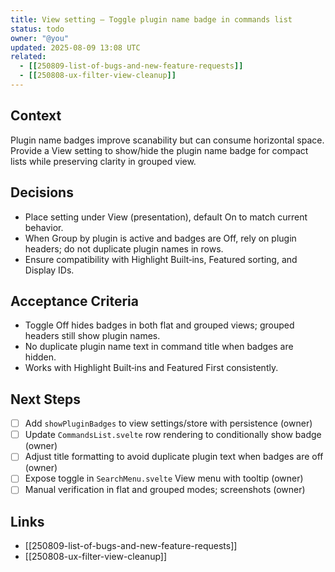 ```yaml
---
title: View setting — Toggle plugin name badge in commands list
status: todo
owner: "@you"
updated: 2025-08-09 13:08 UTC
related:
  - [[250809-list-of-bugs-and-new-feature-requests]]
  - [[250808-ux-filter-view-cleanup]]
---
```


## Context
Plugin name badges improve scanability but can consume horizontal space. Provide a View setting to show/hide the plugin name badge for compact lists while preserving clarity in grouped view.

## Decisions
- Place setting under View (presentation), default On to match current behavior.
- When Group by plugin is active and badges are Off, rely on plugin headers; do not duplicate plugin names in rows.
- Ensure compatibility with Highlight Built‑ins, Featured sorting, and Display IDs.

## Acceptance Criteria
- Toggle Off hides badges in both flat and grouped views; grouped headers still show plugin names.
- No duplicate plugin name text in command title when badges are hidden.
- Works with Highlight Built‑ins and Featured First consistently.

## Next Steps
- [ ] Add `showPluginBadges` to view settings/store with persistence (owner)
- [ ] Update `CommandsList.svelte` row rendering to conditionally show badge (owner)
- [ ] Adjust title formatting to avoid duplicate plugin text when badges are off (owner)
- [ ] Expose toggle in `SearchMenu.svelte` View menu with tooltip (owner)
- [ ] Manual verification in flat and grouped modes; screenshots (owner)

## Links
- [[250809-list-of-bugs-and-new-feature-requests]]
- [[250808-ux-filter-view-cleanup]]


